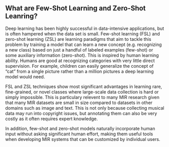 ## What are Few-Shot Learning and Zero-Shot Leanring?

Deep learning has been highly successful in data-intensive applications, but is often hampered when the data set is small. 
Few-shot learning (FSL) and zero-shot learning (ZSL) are learning paradigms that aim to tackle this problem 
by training a model that can learn a new concept (e.g. recognizing a new class) based on just a handful of labeled examples (few-shot) or some auxiliary information (zero-shot). 
This is inspired by human learning ability. Humans are good at recognizing categories with very little direct supervision. 
For example, children can easily generalize the concept of “cat” from a single picture rather than a million pictures a deep learning model would need.

FSL and ZSL techniques show most significant advantages in learning rare, fine-grained, or novel classes 
where large-scale data collection is hard or simply impossible.
This is particulary relevent to many MIR research given that many MIR datasets are small in size compared to datasets in other domains such as image and text. 
This is not only because collecting musical data may run into copyright issues, 
but annotating them can also be very costly as it often requires expert knowledge. 

In addition, few-shot and zero-shot models naturally incorporate human input without asking significant human effort, 
making them useful tools when developing MIR systems that can be customized by individual users.
